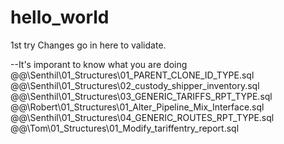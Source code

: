 # hello_world
1st try
Changes go in here to validate. 

--It's imporant to know what you are doing
@@\Senthil\01_Structures\01_PARENT_CLONE_ID_TYPE.sql
@@\Senthil\01_Structures\02_custody_shipper_inventory.sql
@@\Senthil\01_Structures\03_GENERIC_TARIFFS_RPT_TYPE.sql
@@\Robert\01_Structures\01_Alter_Pipeline_Mix_Interface.sql
@@\Senthil\01_Structures\04_GENERIC_ROUTES_RPT_TYPE.sql
@@\Tom\01_Structures\01_Modify_tariffentry_report.sql

